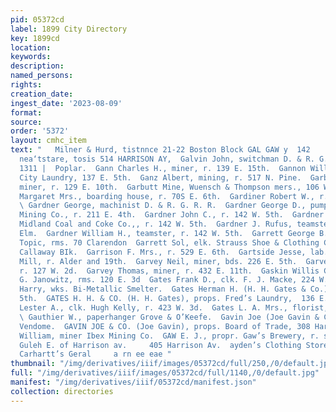 ```yaml
---
pid: 05372cd
label: 1899 City Directory
key: 1899cd
location: 
keywords: 
description: 
named_persons: 
rights: 
creation_date: 
ingest_date: '2023-08-09'
format: 
source: 
order: '5372'
layout: cmhc_item
text: "   Milner & Hurd, tistnnce 21-22 Boston Block GAL GAW y  142     POWELL & SMITH
  nea‘tstare, tosis 514 HARRISON AY,  Galvin John, switchman D. & R. G. R. R., bds.
  1311 |  Poplar.  Gann Charles H., miner, r. 139 E. 15th.  Gannon William D., wks.
  City Laundry, 137 E. 5th.  Ganz Albert, mining, r. 517 N. Pine.  Garberg Peter,
  miner, r. 129 E. 10th.  Garbutt Mine, Wuensch & Thompson mers., 106 W. 4th.  Gardiner
  Margaret Mrs., boarding house, r. 70S E. 6th.  Gardiner Robert W., r. 708 E. 6th.
  \ Gardner George, machinist D. & R. G. R. R.  Gardner George D., pumpman Mahala
  Mining Co., r. 211 E. 4th.  Gardner John C., r. 142 W. 5th.  Gardner John S., teamster
  Midland Coal and Coke Co.,, r. 142 W. 5th.  Gardner J. Rufus, teamster, r. 310 W.
  Elm.  Gardner William H., teamster, r. 142 W. 5th.  Garrett George B., bartdr. The
  Topic, rms. 70 Clarendon  Garrett Sol, elk. Strauss Shoe & Clothing Co., rms. 6,
  Callaway BIk.  Garrison F. Mrs., r. 529 E. 6th.  Gartside Jesse, lab. Empire Saw
  Mill, r. Alder and 19th.  Garvey Neil, miner, bds. 226 E. 5th.  Garvey Patrick J.,
  r. 127 W. 2d.  Garvey Thomas, miner, r. 432 E. 11th.  Gaskin Willis C., cold, porter
  G. Janowitz, rms. 120 E. 3d  Gates Frank D., clk. F. J. Macke, 224 W. 3d.  Gates
  Harry, wks. Bi-Metallic Smelter.  Gates Herman H. (H. H. Gates & Co.), r. 136 E.
  5th.  GATES H. H. & CO. (H. H. Gates), props. Fred’s Laundry,  136 E. 5th.  Gates
  Lester A., clk. Hugh Kelly, r. 423 W. 3d.  Gates L. A. Mrs., florist, 423 W. 3d.
  \ Gauthier W., paperhanger Grove & O’Keefe.  Gavin Joe (Joe Gavin & Co.), r. Hotel
  Vendome.  GAVIN JOE & CO. (Joe Gavin), props. Board of Trade, 308 Harrison av.  Gavin
  William, miner Ibex Mining Co.  GAW E. J., propr. Gaw’s Brewery, r. ss. California
  Guleh E. of Harrison av.     405 Harrison Av.  ayden’s Clothing Store Agents for
  Carhartt’s Geral     a rn ee eae "
thumbnail: "/img/derivatives/iiif/images/05372cd/full/250,/0/default.jpg"
full: "/img/derivatives/iiif/images/05372cd/full/1140,/0/default.jpg"
manifest: "/img/derivatives/iiif/05372cd/manifest.json"
collection: directories
---
```

